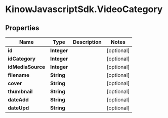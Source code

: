 # KinowJavascriptSdk.VideoCategory

## Properties
Name | Type | Description | Notes
------------ | ------------- | ------------- | -------------
**id** | **Integer** |  | [optional] 
**idCategory** | **Integer** |  | [optional] 
**idMediaSource** | **Integer** |  | [optional] 
**filename** | **String** |  | [optional] 
**cover** | **String** |  | [optional] 
**thumbnail** | **String** |  | [optional] 
**dateAdd** | **String** |  | [optional] 
**dateUpd** | **String** |  | [optional] 


